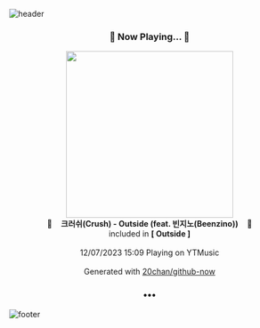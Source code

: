 ![header](https://capsule-render.vercel.app/api?type=wave&height=170&section=header&fontColor=090707&fontAlignX=45&fontAlignY=65&fontSize=100)

<h3 align="center">🎵 Now Playing... 🎵</h3>
<p align="center">
  <a href="https://music.youtube.com/watch?v=zfZmjgcNM9c">
    <img width="300" src="https://lh3.googleusercontent.com/Y4H-wy_Edke9s7C5S7RG1Eps_CXOdrH5BIJaBx58rnkl3FAxyvhqQ8uIYOJQ9iYhcua_vJRpYB2mT7Ju1Q">
  </a>
  <br>
  🎵&nbsp&nbsp&nbsp <b>크러쉬(Crush) - Outside (feat. 빈지노(Beenzino))</b> &nbsp&nbsp&nbsp🎵
  <br>
  included in <b>[ Outside ]</b>
  
  <br />
  <br />
  12/07/2023 15:09 Playing on YTMusic
  <br />
  <br />
  Generated with <a href="https://github.com/20chan/github-now">20chan/github-now</a>
</p>

<h3 align="center">•••</h3>

![footer](https://capsule-render.vercel.app/api?type=wave&height=150&section=footer)
